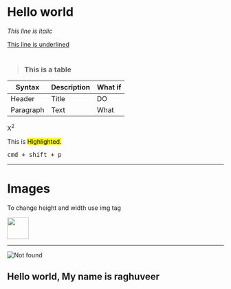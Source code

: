 # Hello world

*This line is italic*

<u>This line is underlined</u>
<br>
<br>
>### This is a table
| Syntax | Description | What if |
| - | - | - |
| Header | Title | DO |
| Paragraph | Text | What |

X<sup>2

This is <mark>Highlighted.

<kbd>cmd + shift + p</kbd>

----

# Images

To change height and width use img tag

<img src="https://avatars.githubusercontent.com/u/101916585?v=4" height="50" width="50">

---

![Not found](https://avatars.githubusercontent.com/u/101916585?v=4 "You are already under my illusion")

## Hello world, My name is raghuveer